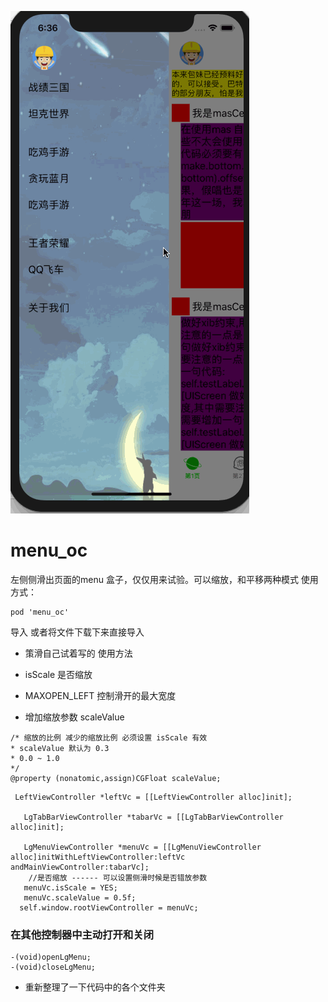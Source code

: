 ![效果图](https://github.com/lanligang/forkingDogDemo/blob/master/forkingDogDemo.gif)


# menu_oc
左侧侧滑出页面的menu 盒子，仅仅用来试验。可以缩放，和平移两种模式
使用方式：
```
pod 'menu_oc' 
```
导入
或者将文件下载下来直接导入

* 策滑自己试着写的 使用方法

* isScale 是否缩放
* MAXOPEN_LEFT  控制滑开的最大宽度
 
 *  增加缩放参数  scaleValue
 ```
 /* 缩放的比例 减少的缩放比例 必须设置 isScale 有效
 * scaleValue 默认为 0.3
 * 0.0 ~ 1.0
 */
 @property (nonatomic,assign)CGFloat scaleValue;
```

```
 LeftViewController *leftVc = [[LeftViewController alloc]init];

   LgTabBarViewController *tabarVc = [[LgTabBarViewController alloc]init];
	
   LgMenuViewController *menuVc = [[LgMenuViewController alloc]initWithLeftViewController:leftVc andMainViewController:tabarVc];
	//是否缩放 ------ 可以设置侧滑时候是否错放参数
   menuVc.isScale = YES;
   menuVc.scaleValue = 0.5f;
  self.window.rootViewController = menuVc;
```
### 在其他控制器中主动打开和关闭
```
-(void)openLgMenu;
-(void)closeLgMenu;
```
*  重新整理了一下代码中的各个文件夹
